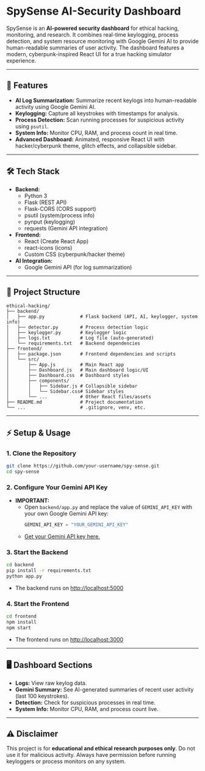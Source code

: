 # SpySense AI-Security Dashboard

SpySense is an **AI-powered security dashboard** for ethical hacking, monitoring, and research. It combines real-time keylogging, process detection, and system resource monitoring with Google Gemini AI to provide human-readable summaries of user activity. The dashboard features a modern, cyberpunk-inspired React UI for a true hacking simulator experience.

---

## 🚀 Features
- **AI Log Summarization:** Summarize recent keylogs into human-readable activity using Google Gemini AI.
- **Keylogging:** Capture all keystrokes with timestamps for analysis.
- **Process Detection:** Scan running processes for suspicious activity using `psutil`.
- **System Info:** Monitor CPU, RAM, and process count in real time.
- **Advanced Dashboard:** Animated, responsive React UI with hacker/cyberpunk theme, glitch effects, and collapsible sidebar.

---

## 🛠️ Tech Stack
- **Backend:**
  - Python 3
  - Flask (REST API)
  - Flask-CORS (CORS support)
  - psutil (system/process info)
  - pynput (keylogging)
  - requests (Gemini API integration)
- **Frontend:**
  - React (Create React App)
  - react-icons (icons)
  - Custom CSS (cyberpunk/hacker theme)
- **AI Integration:**
  - Google Gemini API (for log summarization)

---

## 📁 Project Structure
```
ethical-hacking/
├── backend/
│   ├── app.py             # Flask backend (API, AI, keylogger, system info)
│   ├── detector.py        # Process detection logic
│   ├── keylogger.py       # Keylogger logic
│   ├── logs.txt           # Log file (auto-generated)
│   └── requirements.txt   # Backend dependencies
├── frontend/
│   ├── package.json       # Frontend dependencies and scripts
│   └── src/
│       ├── App.js         # Main React app
│       ├── Dashboard.js   # Main dashboard logic/UI
│       ├── Dashboard.css  # Dashboard styles
│       ├── components/
│       │   ├── Sidebar.js # Collapsible sidebar
│       │   └── Sidebar.css# Sidebar styles
│       └── ...            # Other React files/assets
├── README.md              # Project documentation
└── ...                    # .gitignore, venv, etc.
```

---

## ⚡ Setup & Usage

### 1. Clone the Repository
```bash
git clone https://github.com/your-username/spy-sense.git
cd spy-sense
```

### 2. Configure Your Gemini API Key
- **IMPORTANT:**
  - Open `backend/app.py` and replace the value of `GEMINI_API_KEY` with your own Google Gemini API key:
    ```python
    GEMINI_API_KEY = "YOUR_GEMINI_API_KEY"
    ```
  - [Get your Gemini API key here.](https://ai.google.dev/gemini-api/docs/quickstart)

### 3. Start the Backend
```bash
cd backend
pip install -r requirements.txt
python app.py
```
- The backend runs on [http://localhost:5000](http://localhost:5000)

### 4. Start the Frontend
```bash
cd frontend
npm install
npm start
```
- The frontend runs on [http://localhost:3000](http://localhost:3000)

---

## 🖥️ Dashboard Sections
- **Logs:** View raw keylog data.
- **Gemini Summary:** See AI-generated summaries of recent user activity (last 100 keystrokes).
- **Detection:** Check for suspicious processes in real time.
- **System Info:** Monitor CPU, RAM, and process count live.

---

## ⚠️ Disclaimer
This project is for **educational and ethical research purposes only**. Do not use it for malicious activity. Always have permission before running keyloggers or process monitors on any system. 